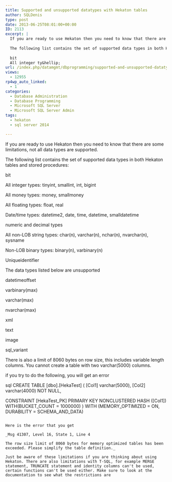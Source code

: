 ```yaml
---
title: Supported and unsupported datatypes with Hekaton tables
author: SQLDenis
type: post
date: 2013-06-25T08:01:00+00:00
ID: 2113
excerpt: |
  If you are ready to use Hekaton then you need to know that there are some limitations, not all data types are supported. 
  
  The following list contains the set of supported data types in both Hekaton tables and stored procedures:
  
  bit
  All integer ty&hellip;
url: /index.php/datamgmt/dbprogramming/supported-and-unsupported-datatypes-with/
views:
  - 12955
rp4wp_auto_linked:
  - 1
categories:
  - Database Administration
  - Database Programming
  - Microsoft SQL Server
  - Microsoft SQL Server Admin
tags:
  - hekaton
  - sql server 2014

---
```

If you are ready to use Hekaton then you need to know that there are some limitations, not all data types are supported. 

The following list contains the set of supported data types in both Hekaton tables and stored procedures:

bit
  
All integer types: tinyint, smallint, int, bigint
  
All money types: money, smallmoney
  
All floating types: float, real
  
Date/time types: datetime2, date, time, datetime, smalldatetime
  
numeric and decimal types
  
All non-LOB string types: char(n), varchar(n), nchar(n), nvarchar(n), sysname
  
Non-LOB binary types: binary(n), varbinary(n)
  
Uniqueidentifier

The data types listed below are unsupported

datetimeoffset
  
varbinary(max)
  
varchar(max)
  
nvarchar(max)
  
xml
  
text
  
image
  
sql_variant

There is also a limit of 8060 bytes on row size, this includes variable length columns. You cannot create a table with two varchar(5000) columns.

if you try to do the following, you will get an error

sql
CREATE TABLE [dbo].[HekaTest]
( [Col1] varchar(5000), 
  [Col2] varchar(4000) NOT NULL,  

  CONSTRAINT [HekaTest_PK] PRIMARY KEY NONCLUSTERED HASH ([Col1]) WITH(BUCKET_COUNT = 1000000)
) WITH (MEMORY_OPTIMIZED = ON, 
 DURABILITY = SCHEMA_AND_DATA)
```

Here is the error that you get

_Msg 41307, Level 16, State 1, Line 4
  
The row size limit of 8060 bytes for memory optimized tables has been exceeded. Please simplify the table definition._

Just be aware of these limitations if you are thinking about using Hekaton. There are also limitations with T-SQL, for example MERGE statement, TRUNCATE statement and identity columns can't be used, certain functions can't be used either. Make sure to look at the documentation to see what the restrictions are